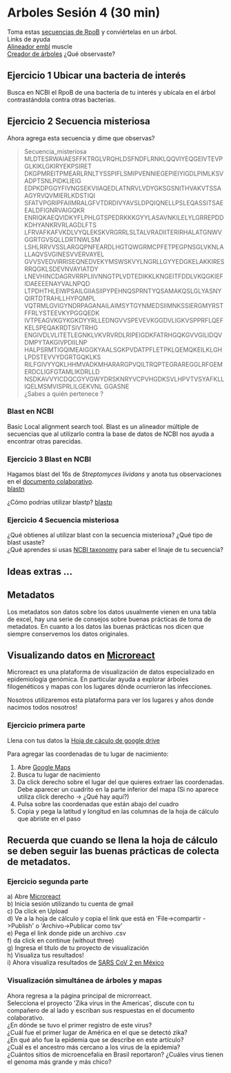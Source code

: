 # Arboles Sesión 4 (30 min)
Toma estas [secuencias de RpoB](https://github.com/nselem/tcj-cimat2022/blob/master/files/SecuenciasRpob.fasta)  y conviértelas en un árbol.  
Links de ayuda  
[Alineador embl](https://www.ebi.ac.uk/Tools/msa/clustalw2/) muscle  
[Creador de árboles](http://www.phylogeny.fr/simple_phylogeny.cgi) 
¿Qué observaste?  

## Ejercicio 1 Ubicar una bacteria de interés  
Busca en NCBI el RpoB de una bacteria de tu interés y ubícala en el árbol contrastándola contra otras bacterias.  

## Ejercicio 2 Secuencia misteriosa   
Ahora agrega esta secuencia y dime que observas?  
>Secuencia_misteriosa  
MLDTESRWAIAESFFKTRGLVRQHLDSFNDFLRNKLQQVIYEQGEIVTEVPGLKIKLGKIRYEKPSIRET
DKGPMREITPMEARLRNLTYSSPIFLSMIPVENNIEGEPIEIYIGDLPIMLKSVADPTSNLPIDKLIEIG
EDPKDPGGYFIVNGSEKVIIAQEDLATNRVLVDYGKSGSNITHVAKVTSSAAGYRVQVMIERLKDSTIQI
SFATVPGRIPFAIIMRALGFVTDRDIVYAVSLDPQIQNELLPSLEQASSITSAEEALDFIGNRVAIGQKR
ENRIQKAEQVIDKYFLPHLGTSPEDRKKKGYYLASAVNKILELYLGRREPDDKDHYANKRVRLAGDLFTS
LFRVAFKAFVKDLVYQLEKSKVRGRRLSLTALVRADIITERIRHALATGNWVGGRTGVSQLLDRTNWLSM
LSHLRRVVSSLARGQPNFEARDLHGTQWGRMCPFETPEGPNSGLVKNLALLAQVSVGINESVVERVAYEL
GVVSVEDVIRRISEQNEDVEKYMSWSKVYLNGRLLGYYEDGKELAKKIRESRRQGKLSDEVNVAYIATDY
LNEVHINCDAGRVRRPLIIVNNGTPLVDTEDIKKLKNGEITFDDLVKQGKIEFIDAEEEENAYVALNPQD
LTPDHTHLEIWPSAILGIIASIIPYPEHNQSPRNTYQSAMAKQSLGLYASNYQIRTDTRAHLLHYPQMPL
VQTRMLGVIGYNDRPAGANAILAIMSYTGYNMEDSIIMNKSSIERGMYRSTFFRLYSTEEVKYPGGQEDK
IVTPEAGVKGYKGKDYYRLLEDNGVVSPEVEVKGGDVLIGKVSPPRFLQEFKELSPEQAKRDTSIVTRHG
ENGIVDLVLITETLEGNKLVKVRVRDLRIPEIGDKFATRHGQKGVVGILIDQVDMPYTAKGIVPDIILNP
HALPSRMTIGQIMEAIGGKYAALSGKPVDATPFLETPKLQEMQKEILKLGHLPDSTEVVYDGRTGQKLKS
RILFGIVYYQKLHHMVADKMHARARGPVQILTRQPTEGRAREGGLRFGEMERDCLIGFGTAMLIKDRLLD
NSDKAVVYICDQCGYVGWYDRSKNRYVCPVHGDKSVLHPVTVSYAFKLLIQELMSMVISPRLILGEKVNL
GGASNE  
¿Sabes a quién pertenece ?   

### Blast en NCBI 
Basic Local alignment search tool. Blast es un alineador múltiple de secuencias que al utilizarlo contra la base de datos de NCBI nos ayuda a encontrar otras parecidas.

### Ejercicio 3 Blast en NCBI 
Hagamos blast del 16s de _Streptomyces lividans_ y anota tus observaciones en el [documento colaborativo](https://etherpad.wikimedia.org/p/tsjcimat2022).  
[blastn](https://blast.ncbi.nlm.nih.gov/Blast.cgi?PAGE_TYPE=BlastSearch)  

¿Cómo podrías utilizar blastp? 
[blastp](https://blast.ncbi.nlm.nih.gov/Blast.cgi?PAGE=Proteins)  

### Ejercicio 4  Secuencia misteriosa  
¿Qué obtienes al utilizar blast con la secuencia misteriosa? ¿Qué tipo de blast usaste?  
¿Qué aprendes si usas [NCBI taxonomy](https://www.ncbi.nlm.nih.gov/taxonomy) para saber el linaje de tu secuencia?  

## Ideas extras ...  
## Metadatos  
Los metadatos son datos sobre los datos usualmente vienen en una tabla de excel, hay una serie de consejos sobre buenas prácticas de toma de metadatos. En cuanto a los datos las buenas prácticas nos dicen que siempre conservemos los datos originales.    

## Visualizando datos en [Microreact  ](https://microreact.org/)   

Microreact es una plataforma de visualización de datos especializado en epidemiología genómica. En particular ayuda a explorar árboles filogenéticos y mapas con los lugares dónde ocurrieron las infecciones.  

Nosotros utilizaremos esta plataforma para ver los lugares y años donde nacimos todos nosotros!   

###   Ejercicio primera parte
Llena con tus datos la [Hoja de cáculo de google drive ](https://docs.google.com/spreadsheets/d/19_9jTWjhbPhkDd-mGMBmxuycgxJek9FrbsIV7J79YKI/edit?usp=sharing)
  
Para agregar las coordenadas de tu lugar de nacimiento:
1) Abre [Google Maps  ](https://www.google.com.mx/maps)  
2) Busca tu lugar de nacimiento  
3) Da click derecho sobre el lugar del que quieres extraer las coordenadas. Debe aparecer un cuadrito en la parte inferior del mapa    (Si no aparece utiliza click derecho -> ¿Qué hay aquí?)
4) Pulsa sobre las coordenadas que están abajo del cuadro  
5) Copia y pega la latitud y longitud en las columnas de la hoja de cálculo que abriste en el paso   

## Recuerda que cuando se llena la hoja de cálculo se deben seguir las buenas prácticas de colecta de metadatos.

###   Ejercicio segunda parte
a) Abre [Microreact  ](https://microreact.org/)  
b) Inicia sesión utilizando tu cuenta de gmail  
c) Da click en Upload  
d) Ve a la hoja de cálculo y copia el link que está en 'File->compartir ->Publish' o 'Archivo->Publicar como tsv'  
e) Pega el link donde pide un archivo .csv  
f) da click en continue (without three)  
g) Ingresa el título de tu proyecto de visualización  
h) Visualiza tus resultados!  
i) Ahora visualiza resultados de [SARS CoV 2 en México](https://microreact.org/project/85AjpLvyqtUwLK133WGM3x-variantes-sars-cov-2-2022-enero)
### Visualización simultánea de árboles y mapas

Ahora regresa a la página principal de microrreact.  
Selecciona el proyecto 'Zika virus in the Americas', discute con tu compañero de al lado y escriban sus respuestas en el documento colaborativo.  
¿En dónde se tuvo el primer registro de este virus?  
¿Cuál fue el primer lugar de América en el que se detectó zika?  
¿En qué año fue la epidemia que se describe en este artículo?  
¿Cuál es el ancestro más cercano a los virus de la epidemia?  
¿Cuántos sitios de microencefalia en Brasil reportaron?
¿Cuáles virus tienen el genoma más grande y más chico?







